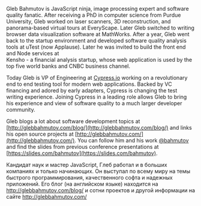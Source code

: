 Gleb Bahmutov is JavaScript ninja, image processing expert and software quality fanatic. 
After receiving a PhD in computer science from Purdue University, 
Gleb worked on laser scanners, 3D reconstruction, and panorama-based virtual tours at EveryScape. 
Later Gleb switched to writing browser data visualization software at MathWorks. 
After a year, Gleb went back to the startup environment and developed software quality 
analysis tools at uTest (now Applause). Later he was invited to build the front end and Node services at  
Kensho - a financial analysis startup, whose web application is used by the top five world banks 
and CNBC business channel.

Today Gleb is VP of Engineering at [Cypress.io](https://www.cypress.io/) 
working on a revolutionary end to end testing tool for modern web applications.
Backed by VC financing and adored by early adapters, Cypress is changing
the test writing experience. Joining Cypress in a leading role allows Gleb to
bring his experience and view of software quality to a much larger developer community.

Gleb blogs a lot about software development topics at [http://glebbahmutov.com/blog/](http://glebbahmutov.com/blog/)
and links his open source projects at [http://glebbahmutov.com/](http://glebbahmutov.com/). 
You can follow him and his work [@bahmutov](https://twitter.com/bahmutov) and find the slides from previous
conference presentations at [https://slides.com/bahmutov](https://slides.com/bahmutov).

Кандидат наук и мастер JavaScript, Глеб работал и в больших компаниях и только начинающих. 
Он выступал по всему миру на темы быстрого программирования, качественного софта и надежных приложений. 
Его блог (на английском языке) находится на http://glebbahmutov.com/blog/ и сотни проектов и 
другой информации на сайте http://glebbahmutov.com/
